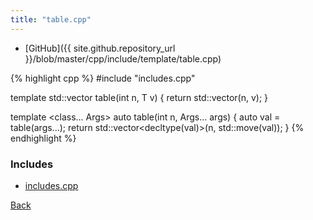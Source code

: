 ```yaml
---
title: "table.cpp"
---
```


- [GitHub]({{ site.github.repository_url }}/blob/master/cpp/include/template/table.cpp)

{% highlight cpp %}
#include "includes.cpp"

template <typename T> std::vector<T> table(int n, T v) {
  return std::vector<T>(n, v);
}

template <class... Args> auto table(int n, Args... args) {
  auto val = table(args...);
  return std::vector<decltype(val)>(n, std::move(val));
}
{% endhighlight %}

### Includes

- [includes.cpp](includes)

[Back](../..)
